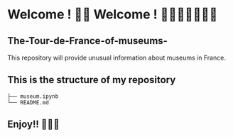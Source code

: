 # Welcome ! 🥳🥳 Welcome ! 👨🏾‍💻🕺🏾🥳🥳

## The-Tour-de-France-of-museums-
This repository will provide unusual information about museums in France.

## This is the structure of my repository

```-The-Tour-de-France-of-museums-
├── museum.ipynb
└── README.md
```
## Enjoy!! 👨🏾‍💻
